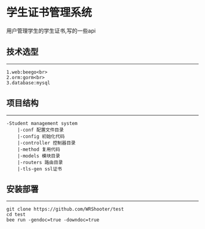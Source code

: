 # 学生证书管理系统
用户管理学生的学生证书,写的一些api
## 技术选型
_________
    1.web:beego<br>
    2.orm:gorm<br>
    3.database:mysql
## 项目结构
_________
    -Student management system
        |-conf 配置文件目录
        |-config 初始化代码
        |-controller 控制器目录
        |-method 复用代码
        |-models 模块目录
        |-routers 路由目录
        |-tls-gen ssl证书
## 安装部署
_________
    git clone https://github.com/WRShooter/test
    cd test
    bee run -gendoc=true -downdoc=true
    
